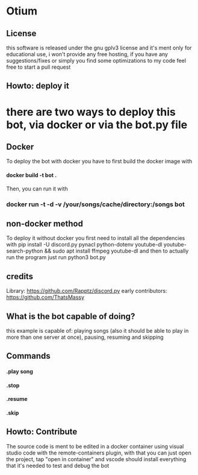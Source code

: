 # Otium

## License
this software is released under the gnu gplv3 license and it's ment only for educational use, i won't provide any free hosting, if you have any suggestions/fixes or simply you find some optimizations to my code feel free to start a pull request

## Howto: deploy it 
# there are two ways to deploy this bot, via docker or via the bot.py file
## Docker
To deploy the bot with docker you have to first build the docker image with 

#### docker build -t bot . 
Then, you can run it with 
### docker run -t -d -v /your/songs/cache/directory:/songs bot 

## non-docker method 
To deploy it without docker you first need to install all the dependencies with pip install -U discord.py pynacl python-dotenv youtube-dl  youtube-search-python && sudo apt install ffmpeg youtube-dl 
and then to actually run the program just run python3 bot.py 


## credits
Library: https://github.com/Rapptz/discord.py
early contributors: https://github.com/ThatsMassy

## What is the bot capable of doing?
this example is capable of: playing songs (also it should be able to play in more than one server at once), pausing, resuming and skipping 

## Commands
#### .play song
#### .stop
#### .resume
#### .skip

## Howto: Contribute
The source code is ment to be edited in a docker container using visual studio code with the remote-containers plugin, with that you can just open the project, tap "open in container" and vscode should install everything that it's needed to test and debug the bot


